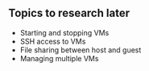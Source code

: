 ## Topics to research later


- Starting and stopping VMs
- SSH access to VMs
- File sharing between host and guest
- Managing multiple VMs
